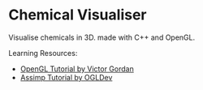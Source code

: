 # Chemical Visualiser

Visualise chemicals in 3D. made with C++ and OpenGL.
 
Learning Resources:
- [OpenGL Tutorial by Victor Gordan](https://youtu.be/45MIykWJ-C4?si=pr_lk02W70C3H-nP)
- [Assimp Tutorial by OGLDev](https://youtu.be/sP_kiODC25Q?si=q0IIRT-qoheRaMJz)
